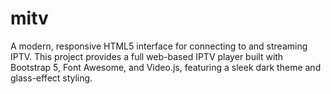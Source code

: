 # mitv
A modern, responsive HTML5 interface for connecting to and streaming IPTV. This project provides a full web-based IPTV player built with Bootstrap 5, Font Awesome, and Video.js, featuring a sleek dark theme and glass-effect styling.
